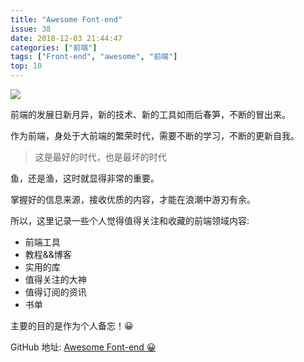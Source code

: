 ```yaml
---
title: "Awesome Font-end"
issue: 38
date: 2018-12-03 21:44:47
categories: ["前端"]
tags: ["Front-end", "awesome", "前端"]
top: 10
---
```


![](/images/awesone-front-end.jpg)

前端的发展日新月异，新的技术、新的工具如雨后春笋，不断的冒出来。

作为前端，身处于大前端的繁荣时代，需要不断的学习，不断的更新自我。

> 这是最好的时代，也是最坏的时代

鱼，还是渔，这时就显得非常的重要。

<!-- more -->

掌握好的信息来源，接收优质的内容，才能在浪潮中游刃有余。

所以，这里记录一些个人觉得值得关注和收藏的前端领域内容:

- 前端工具
- 教程&&博客
- 实用的库
- 值得关注的大神
- 值得订阅的资讯
- 书单

主要的目的是作为个人备忘！😀

GitHub 地址: [Awesome Font-end 😀](https://github.com/hhking/Awesome-Font-end)


